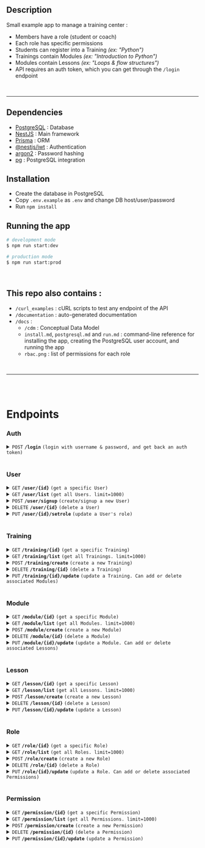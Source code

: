 ## Description

Small example app to manage a training center :
- Members have a role (student or coach)
- Each role has specific permissions
- Students can register into a Training *(ex: "Python")*
- Trainings contain Modules *(ex: "Introduction to Python")*
- Modules contain Lessons *(ex: "Loops & flow structures")*
- API requires an auth token, which you can get through the `/login` endpoint

<br><hr>

## Dependencies

- [PostgreSQL](https://www.postgresql.org/download/) : Database
- [NestJS](https://github.com/nestjs/nest) : Main framework
- [Prisma](https://github.com/prisma/prisma) : ORM
- [@nestjs/jwt](https://www.npmjs.com/package/@nestjs/jwt) : Authentication
- [argon2](https://www.npmjs.com/package/argon2) : Password hashing
- [pg](https://www.npmjs.com/package/pg) : PostgreSQL integration

## Installation

- Create the database in PostgreSQL
- Copy `.env.example` as `.env` and change DB host/user/password
- Run `npm install`

## Running the app

```bash
# development mode
$ npm run start:dev

# production mode
$ npm run start:prod
```

<br>

## This repo also contains :
- `/curl_examples` : cURL scripts to test any endpoint of the API
- `/documentation` : auto-generated documentation
- `/docs` :
	- `/cdm` : Conceptual Data Model
	- `install.md`, `postgresql.md` and `run.md` : command-line reference for installing the app, creating the PostgreSQL user account, and running the app
	- `rbac.png` : list of permissions for each role

<br><hr><br><br>





# Endpoints


### Auth

<details>
 <summary><code>POST</code> <code><b>/login</b></code> <code>(login with username & password, and get back an auth token)</code></summary>

##### Parameters

> | name      |  type     | data type               | description                                                           |
> |-----------|-----------|-------------------------|-----------------------------------------------------------------------|
> | name      |  required | string                  | username                                                              |
> | password  |  required | string                  | password                                                              |

##### Responses

> | http code     | content-type                      | response                                                            |
> |---------------|-----------------------------------|---------------------------------------------------------------------|
> | `200`         | `application/json`                | ` `                                                                 |
> | `TODO`        | `application/json`                | ` `                                                                 |

##### Example cURL

> ```bash
>  curl -X GET -H "Content-Type: application/json" http://localhost:3000/login
> ```

</details><br>



### User

<details>
 <summary><code>GET</code> <code><b>/user/{id}</b></code> <code>(get a specific User)</code></summary>

##### Parameters

> | name      |  type     | data type               | description                                                           |
> |-----------|-----------|-------------------------|-----------------------------------------------------------------------|
> | id        |  required | int                     | User id                                                               |

##### Responses

> | http code     | content-type                      | response                                                            |
> |---------------|-----------------------------------|---------------------------------------------------------------------|
> | `200`         | `application/json`                | User                                                                |
> | `404`         | `application/json`                | `{"code":"404","message":"Not Found"}`                              |

##### Example cURL

> ```bash
>  curl -X GET -H "Content-Type: application/json" -H "Authorization: Bearer [token]" http://localhost:3000/user/1
> ```

</details>


<details>
 <summary><code>GET</code> <code><b>/user/list</b></code> <code>(get all Users. limit=1000)</code></summary>

##### Parameters

> None

##### Responses

> | http code     | content-type                      | response                                                            |
> |---------------|-----------------------------------|---------------------------------------------------------------------|
> | `200`         | `application/json`                | User[]                                                              |

##### Example cURL

> ```bash
>  curl -X GET -H "Content-Type: application/json" -H "Authorization: Bearer [token]" http://localhost:3000/user/list
> ```

</details>


<details>
 <summary><code>POST</code> <code><b>/user/signup</b></code> <code>(create/signup a new User)</code></summary>

##### Parameters

> | name      |  type     | data type               | description                                                           |
> |-----------|-----------|-------------------------|-----------------------------------------------------------------------|
> | roleId    |  required | int                     | N/A                                                                   |
> | name      |  required | string                  | username                                                              |
> | password  |  required | string                  | password (will be hashed)                                             |

##### Responses

> | http code     | content-type                      | response                                                            |
> |---------------|-----------------------------------|---------------------------------------------------------------------|
> | `201`         | `application/json`                | User                                                                |
> | `404`         | `application/json`                | `{"code":"404","message":"Not Found"}`                              |

##### Example cURL

> ```bash
>  curl -X POST -H "Content-Type: application/json" -H "Authorization: Bearer [token]" -d data.json http://localhost:3000/user/signup
> ```

</details>


<details>
 <summary><code>DELETE</code> <code><b>/user/{id}</b></code> <code>(delete a User)</code></summary>

##### Parameters

> | name      |  type     | data type               | description                                                           |
> |-----------|-----------|-------------------------|-----------------------------------------------------------------------|
> | id        |  required | int                     | User id                                                               |

##### Responses

> | http code     | content-type                      | response                                                            |
> |---------------|-----------------------------------|---------------------------------------------------------------------|
> | `200`         | `application/json`                | User                                                                |
> | `404`         | `application/json`                | `{"code":"404","message":"Not Found"}`                              |

##### Example cURL

> ```bash
>  curl -X DELETE -H "Content-Type: application/json" -H "Authorization: Bearer [token]" http://localhost:3000/user/1/delete
> ```

</details>


<details>
 <summary><code>PUT</code> <code><b>/user/{id}/setrole</b></code> <code>(update a User's role)</code></summary>

##### Parameters

> | name      |  type     | data type               | description                                                           |
> |-----------|-----------|-------------------------|-----------------------------------------------------------------------|
> | id        |  required | int                     | User id                                                               |
> | roleId    |  required | int                     | roleId of the new role                                                |

##### Responses

> | http code     | content-type                      | response                                                            |
> |---------------|-----------------------------------|---------------------------------------------------------------------|
> | `200`         | `application/json`                | User                                                                |
> | `404`         | `application/json`                | `{"code":"404","message":"Not Found"}`                              |

##### Example cURL

> ```bash
>  curl -X PUT -H "Content-Type: application/json" -H "Authorization: Bearer [token]" -d data.json http://localhost:3000/user/1/setrole
> ```

</details>


<br>


### Training

<details>
 <summary><code>GET</code> <code><b>/training/{id}</b></code> <code>(get a specific Training)</code></summary>

##### Parameters

> | name      |  type     | data type               | description                                                           |
> |-----------|-----------|-------------------------|-----------------------------------------------------------------------|
> | id        |  required | int                     | Training id                                                           |

##### Responses

> | http code     | content-type                      | response                                                            |
> |---------------|-----------------------------------|---------------------------------------------------------------------|
> | `200`         | `application/json`                | Training                                                            |
> | `404`         | `application/json`                | `{"code":"404","message":"Not Found"}`                              |

##### Example cURL

> ```bash
>  curl -X GET -H "Content-Type: application/json" -H "Authorization: Bearer [token]" http://localhost:3000/training/1
> ```

</details>


<details>
 <summary><code>GET</code> <code><b>/training/list</b></code> <code>(get all Trainings. limit=1000)</code></summary>

##### Parameters

> None

##### Responses

> | http code     | content-type                      | response                                                            |
> |---------------|-----------------------------------|---------------------------------------------------------------------|
> | `200`         | `application/json`                | Training[]                                                          |
> | `404`         | `application/json`                | `{"code":"404","message":"Not Found"}`                              |

##### Example cURL

> ```bash
>  curl -X GET -H "Content-Type: application/json" -H "Authorization: Bearer [token]" http://localhost:3000/training/list
> ```

</details>


<details>
 <summary><code>POST</code> <code><b>/training/create</b></code> <code>(create a new Training)</code></summary>

##### Parameters

> | name      |  type     | data type               | description                                                           |
> |-----------|-----------|-------------------------|-----------------------------------------------------------------------|
> | name      |  required | string                  | Name of the Training                                                  |
> | modules   |  required | int[]                   | Array of Module ids to include in this Training                       |
> | coachId   |  required | int                     | User ID of the coach assigned to this module                          |

##### Responses

> | http code     | content-type                      | response                                                            |
> |---------------|-----------------------------------|---------------------------------------------------------------------|
> | `201`         | `application/json`                | Training                                                            |
> | `TODO`        | `application/json`                |                                                                     |

##### Example cURL

> ```bash
>  curl -X POST -H "Content-Type: application/json" -H "Authorization: Bearer [token]" -d data.json http://localhost:3000/training/create
> ```

</details>


<details>
 <summary><code>DELETE</code> <code><b>/training/{id}</b></code> <code>(delete a Training)</code></summary>

##### Parameters

> | name      |  type     | data type               | description                                                           |
> |-----------|-----------|-------------------------|-----------------------------------------------------------------------|
> | id        |  required | int                     | Training id                                                               |

##### Responses

> | http code     | content-type                      | response                                                            |
> |---------------|-----------------------------------|---------------------------------------------------------------------|
> | `200`         | `application/json`                | Training                                                                |
> | `404`         | `application/json`                | `{"code":"404","message":"Not Found"}`                              |

##### Example cURL

> ```bash
>  curl -X DELETE -H "Content-Type: application/json" -H "Authorization: Bearer [token]" http://localhost:3000/training/1/delete
> ```

</details>


<details>
 <summary><code>PUT</code> <code><b>/training/{id}/update</b></code> <code>(update a Training. Can add or delete associated Modules)</code></summary>

##### Parameters

> | name           |  type     | data type               | description                                                           |
> |----------------|-----------|-------------------------|-----------------------------------------------------------------------|
> | name           |  optional | string                  | Training id                                                           |
> | addModules     |  optional | int[]                   | list of Modules to add to this Training                               |
> | deleteModules  |  optional | int[]                   | list of Modules to delete from this Training                          |

##### Responses

> | http code     | content-type                      | response                                                            |
> |---------------|-----------------------------------|---------------------------------------------------------------------|
> | `200`         | `application/json`                | Training                                                            |
> | `404`         | `application/json`                | `{"code":"404","message":"Not Found"}`                              |

##### Example cURL

> ```bash
>  curl -X PUT -H "Content-Type: application/json" -H "Authorization: Bearer [token]" -d data.json http://localhost:3000/training/1/update
> ```

</details>


<br>


### Module

<details>
 <summary><code>GET</code> <code><b>/module/{id}</b></code> <code>(get a specific Module)</code></summary>

##### Parameters

> | name      |  type     | data type               | description                                                           |
> |-----------|-----------|-------------------------|-----------------------------------------------------------------------|
> | id        |  required | int                     | Module id                                                           |

##### Responses

> | http code     | content-type                      | response                                                            |
> |---------------|-----------------------------------|---------------------------------------------------------------------|
> | `200`         | `application/json`                | Module                                                            |
> | `404`         | `application/json`                | `{"code":"404","message":"Not Found"}`                              |

##### Example cURL

> ```bash
>  curl -X GET -H "Content-Type: application/json" -H "Authorization: Bearer [token]" http://localhost:3000/module/1
> ```

</details>


<details>
 <summary><code>GET</code> <code><b>/module/list</b></code> <code>(get all Modules. limit=1000)</code></summary>

##### Parameters

> None

##### Responses

> | http code     | content-type                      | response                                                            |
> |---------------|-----------------------------------|---------------------------------------------------------------------|
> | `200`         | `application/json`                | Module[]                                                          |
> | `404`         | `application/json`                | `{"code":"404","message":"Not Found"}`                              |

##### Example cURL

> ```bash
>  curl -X GET -H "Content-Type: application/json" -H "Authorization: Bearer [token]" http://localhost:3000/module/list
> ```

</details>


<details>
 <summary><code>POST</code> <code><b>/module/create</b></code> <code>(create a new Module)</code></summary>

##### Parameters

> | name      |  type     | data type               | description                                                           |
> |-----------|-----------|-------------------------|-----------------------------------------------------------------------|
> | name      |  required | string                  | Name of the Module                                                    |
> | lessons   |  optional | int[]                   | Array of Lessons to include in this Module                            |

##### Responses

> | http code     | content-type                      | response                                                            |
> |---------------|-----------------------------------|---------------------------------------------------------------------|
> | `201`         | `application/json`                | Module                                                            |
> | `TODO`        | `application/json`                |                                                                     |

##### Example cURL

> ```bash
>  curl -X POST -H "Content-Type: application/json" -H "Authorization: Bearer [token]" -d data.json http://localhost:3000/module/create
> ```

</details>


<details>
 <summary><code>DELETE</code> <code><b>/module/{id}</b></code> <code>(delete a Module)</code></summary>

##### Parameters

> | name      |  type     | data type               | description                                                           |
> |-----------|-----------|-------------------------|-----------------------------------------------------------------------|
> | id        |  required | int                     | Module id                                                               |

##### Responses

> | http code     | content-type                      | response                                                            |
> |---------------|-----------------------------------|---------------------------------------------------------------------|
> | `200`         | `application/json`                | Module                                                                |
> | `404`         | `application/json`                | `{"code":"404","message":"Not Found"}`                              |

##### Example cURL

> ```bash
>  curl -X DELETE -H "Content-Type: application/json" -H "Authorization: Bearer [token]" http://localhost:3000/module/1/delete
> ```

</details>


<details>
 <summary><code>PUT</code> <code><b>/module/{id}/update</b></code> <code>(update a Module. Can add or delete associated Lessons)</code></summary>

##### Parameters

> | name           |  type     | data type               | description                                                           |
> |----------------|-----------|-------------------------|-----------------------------------------------------------------------|
> | name           |  optional | string                  | Module id                                                             |
> | addLessons     |  optional | int[]                   | list of Lessons to add to this Module                                 |
> | deleteLessons  |  optional | int[]                   | list of Lessons to delete from this Module                            |

##### Responses

> | http code     | content-type                      | response                                                            |
> |---------------|-----------------------------------|---------------------------------------------------------------------|
> | `200`         | `application/json`                | Module                                                              |
> | `404`         | `application/json`                | `{"code":"404","message":"Not Found"}`                              |

##### Example cURL

> ```bash
>  curl -X PUT -H "Content-Type: application/json" -H "Authorization: Bearer [token]" -d data.json http://localhost:3000/module/1/update
> ```

</details>


<br>


### Lesson

<details>
 <summary><code>GET</code> <code><b>/lesson/{id}</b></code> <code>(get a specific Lesson)</code></summary>

##### Parameters

> | name      |  type     | data type               | description                                                           |
> |-----------|-----------|-------------------------|-----------------------------------------------------------------------|
> | id        |  required | int                     | Lesson id                                                             |

##### Responses

> | http code     | content-type                      | response                                                            |
> |---------------|-----------------------------------|---------------------------------------------------------------------|
> | `200`         | `application/json`                | Lesson                                                              |
> | `404`         | `application/json`                | `{"code":"404","message":"Not Found"}`                              |

##### Example cURL

> ```bash
>  curl -X GET -H "Content-Type: application/json" -H "Authorization: Bearer [token]" http://localhost:3000/lesson/1
> ```

</details>


<details>
 <summary><code>GET</code> <code><b>/lesson/list</b></code> <code>(get all Lessons. limit=1000)</code></summary>

##### Parameters

> None

##### Responses

> | http code     | content-type                      | response                                                            |
> |---------------|-----------------------------------|---------------------------------------------------------------------|
> | `200`         | `application/json`                | Lesson[]                                                          |
> | `404`         | `application/json`                | `{"code":"404","message":"Not Found"}`                              |

##### Example cURL

> ```bash
>  curl -X GET -H "Content-Type: application/json" -H "Authorization: Bearer [token]" http://localhost:3000/lesson/list
> ```

</details>


<details>
 <summary><code>POST</code> <code><b>/lesson/create</b></code> <code>(create a new Lesson)</code></summary>

##### Parameters

> | name      |  type     | data type               | description                                                           |
> |-----------|-----------|-------------------------|-----------------------------------------------------------------------|
> | name      |  optional | string                  | Name of the Lesson                                                    |
> | content   |  required | string                  | Content of the lesson                                                 |

##### Responses

> | http code     | content-type                      | response                                                            |
> |---------------|-----------------------------------|---------------------------------------------------------------------|
> | `201`         | `application/json`                | Lesson                                                            |
> | `TODO`        | `application/json`                |                                                                     |

##### Example cURL

> ```bash
>  curl -X POST -H "Content-Type: application/json" -H "Authorization: Bearer [token]" -d data.json http://localhost:3000/lesson/create
> ```

</details>


<details>
 <summary><code>DELETE</code> <code><b>/lesson/{id}</b></code> <code>(delete a Lesson)</code></summary>

##### Parameters

> | name      |  type     | data type               | description                                                           |
> |-----------|-----------|-------------------------|-----------------------------------------------------------------------|
> | id        |  required | int                     | Lesson id                                                               |

##### Responses

> | http code     | content-type                      | response                                                            |
> |---------------|-----------------------------------|---------------------------------------------------------------------|
> | `200`         | `application/json`                | Lesson                                                                |
> | `404`         | `application/json`                | `{"code":"404","message":"Not Found"}`                              |

##### Example cURL

> ```bash
>  curl -X DELETE -H "Content-Type: application/json" -H "Authorization: Bearer [token]" http://localhost:3000/lesson/1/delete
> ```

</details>


<details>
 <summary><code>PUT</code> <code><b>/lesson/{id}/update</b></code> <code>(update a Lesson)</code></summary>

##### Parameters

> | name           |  type     | data type               | description                                                           |
> |----------------|-----------|-------------------------|-----------------------------------------------------------------------|
> | name           |  optional | string                  | Lesson id                                                             |
> | content        |  optional | string                  | Lesson text content                                                   |

##### Responses

> | http code     | content-type                      | response                                                            |
> |---------------|-----------------------------------|---------------------------------------------------------------------|
> | `200`         | `application/json`                | Lesson                                                              |
> | `404`         | `application/json`                | `{"code":"404","message":"Not Found"}`                              |

##### Example cURL

> ```bash
>  curl -X PUT -H "Content-Type: application/json" -H "Authorization: Bearer [token]" -d data.json http://localhost:3000/lesson/1/update
> ```

</details>


<br>


### Role

<details>
 <summary><code>GET</code> <code><b>/role/{id}</b></code> <code>(get a specific Role)</code></summary>

##### Parameters

> | name      |  type     | data type               | description                                                           |
> |-----------|-----------|-------------------------|-----------------------------------------------------------------------|
> | id        |  required | int                     | Role id                                                             |

##### Responses

> | http code     | content-type                      | response                                                            |
> |---------------|-----------------------------------|---------------------------------------------------------------------|
> | `200`         | `application/json`                | Role                                                              |
> | `404`         | `application/json`                | `{"code":"404","message":"Not Found"}`                              |

##### Example cURL

> ```bash
>  curl -X GET -H "Content-Type: application/json" -H "Authorization: Bearer [token]" http://localhost:3000/role/1
> ```

</details>


<details>
 <summary><code>GET</code> <code><b>/role/list</b></code> <code>(get all Roles. limit=1000)</code></summary>

##### Parameters

> None

##### Responses

> | http code     | content-type                      | response                                                            |
> |---------------|-----------------------------------|---------------------------------------------------------------------|
> | `200`         | `application/json`                | Role[]                                                          |
> | `404`         | `application/json`                | `{"code":"404","message":"Not Found"}`                              |

##### Example cURL

> ```bash
>  curl -X GET -H "Content-Type: application/json" -H "Authorization: Bearer [token]" http://localhost:3000/role/list
> ```

</details>


<details>
 <summary><code>POST</code> <code><b>/role/create</b></code> <code>(create a new Role)</code></summary>

##### Parameters

> | name         |  type     | data type               | description                                                           |
> |--------------|-----------|-------------------------|-----------------------------------------------------------------------|
> | name         |  optional | string                  | Name of the Role                                                    |
> | permissions  |  required | int[]                   | Array of Roles to include in this Role                            |

##### Responses

> | http code     | content-type                      | response                                                            |
> |---------------|-----------------------------------|---------------------------------------------------------------------|
> | `201`         | `application/json`                | Role                                                            |
> | `TODO`        | `application/json`                |                                                                     |

##### Example cURL

> ```bash
>  curl -X POST -H "Content-Type: application/json" -H "Authorization: Bearer [token]" -d data.json http://localhost:3000/role/create
> ```

</details>


<details>
 <summary><code>DELETE</code> <code><b>/role/{id}</b></code> <code>(delete a Role)</code></summary>

##### Parameters

> | name      |  type     | data type               | description                                                           |
> |-----------|-----------|-------------------------|-----------------------------------------------------------------------|
> | id        |  required | int                     | Role id                                                               |

##### Responses

> | http code     | content-type                      | response                                                            |
> |---------------|-----------------------------------|---------------------------------------------------------------------|
> | `200`         | `application/json`                | Role                                                                |
> | `404`         | `application/json`                | `{"code":"404","message":"Not Found"}`                              |

##### Example cURL

> ```bash
>  curl -X DELETE -H "Content-Type: application/json" -H "Authorization: Bearer [token]" http://localhost:3000/role/1/delete
> ```

</details>


<details>
 <summary><code>PUT</code> <code><b>/role/{id}/update</b></code> <code>(update a Role. Can add or delete associated Permissions)</code></summary>

##### Parameters

> | name               |  type     | data type               | description                                                           |
> |--------------------|-----------|-------------------------|-----------------------------------------------------------------------|
> | name               |  optional | string                  | Name of role                                                          |
> | addPermissions     |  optional | string                  | List of Permissions to add to this Role                               |
> | deletePermissions  |  optional | string                  | List of Permissions to remove from this Role                          |

##### Responses

> | http code     | content-type                      | response                                                            |
> |---------------|-----------------------------------|---------------------------------------------------------------------|
> | `200`         | `application/json`                | Role                                                              |
> | `404`         | `application/json`                | `{"code":"404","message":"Not Found"}`                              |

##### Example cURL

> ```bash
>  curl -X PUT -H "Content-Type: application/json" -H "Authorization: Bearer [token]" -d data.json http://localhost:3000/role/1/update
> ```

</details>


<br>


### Permission

<details>
 <summary><code>GET</code> <code><b>/permission/{id}</b></code> <code>(get a specific Permission)</code></summary>

##### Parameters

> | name      |  type     | data type               | description                                                           |
> |-----------|-----------|-------------------------|-----------------------------------------------------------------------|
> | id        |  required | int                     | Permission id                                                             |

##### Responses

> | http code     | content-type                      | response                                                            |
> |---------------|-----------------------------------|---------------------------------------------------------------------|
> | `200`         | `application/json`                | Permission                                                              |
> | `404`         | `application/json`                | `{"code":"404","message":"Not Found"}`                              |

##### Example cURL

> ```bash
>  curl -X GET -H "Content-Type: application/json" -H "Authorization: Bearer [token]" http://localhost:3000/permission/1
> ```

</details>


<details>
 <summary><code>GET</code> <code><b>/permission/list</b></code> <code>(get all Permissions. limit=1000)</code></summary>

##### Parameters

> None

##### Responses

> | http code     | content-type                      | response                                                            |
> |---------------|-----------------------------------|---------------------------------------------------------------------|
> | `200`         | `application/json`                | Permission[]                                                          |
> | `404`         | `application/json`                | `{"code":"404","message":"Not Found"}`                              |

##### Example cURL

> ```bash
>  curl -X GET -H "Content-Type: application/json" -H "Authorization: Bearer [token]" http://localhost:3000/permission/list
> ```

</details>


<details>
 <summary><code>POST</code> <code><b>/permission/create</b></code> <code>(create a new Permission)</code></summary>

##### Parameters

> | name         |  type     | data type               | description                               |
> |--------------|-----------|-------------------------|-------------------------------------------|
> | name         |  required | string                  | Name                                      |
> | description  |  required | string                  | Description                               |

##### Responses

> | http code     | content-type                      | response                                                            |
> |---------------|-----------------------------------|---------------------------------------------------------------------|
> | `201`         | `application/json`                | Permission                                                            |
> | `TODO`        | `application/json`                |                                                                     |

##### Example cURL

> ```bash
>  curl -X POST -H "Content-Type: application/json" -H "Authorization: Bearer [token]" -d data.json http://localhost:3000/permission/create
> ```

</details>


<details>
 <summary><code>DELETE</code> <code><b>/permission/{id}</b></code> <code>(delete a Permission)</code></summary>

##### Parameters

> | name      |  type     | data type               | description                                                           |
> |-----------|-----------|-------------------------|-----------------------------------------------------------------------|
> | id        |  required | int                     | Permission id                                                               |

##### Responses

> | http code     | content-type                      | response                                                            |
> |---------------|-----------------------------------|---------------------------------------------------------------------|
> | `200`         | `application/json`                | Permission                                                                |
> | `404`         | `application/json`                | `{"code":"404","message":"Not Found"}`                              |

##### Example cURL

> ```bash
>  curl -X DELETE -H "Content-Type: application/json" -H "Authorization: Bearer [token]" http://localhost:3000/permission/1/delete
> ```

</details>


<details>
 <summary><code>PUT</code> <code><b>/permission/{id}/update</b></code> <code>(update a Permission)</code></summary>

##### Parameters

> | name               |  type     | data type               | description                                                |
> |--------------------|-----------|-------------------------|------------------------------------------------------------|
> | name               |  optional | string                  | Permission name                                            |
> | description        |  optional | string                  | Permission description                                     |

##### Responses

> | http code     | content-type                      | response                                                            |
> |---------------|-----------------------------------|---------------------------------------------------------------------|
> | `200`         | `application/json`                | Permission                                                              |
> | `404`         | `application/json`                | `{"code":"404","message":"Not Found"}`                              |

##### Example cURL

> ```bash
>  curl -X PUT -H "Content-Type: application/json" -H "Authorization: Bearer [token]" -d data.json http://localhost:3000/permission/1/update
> ```

</details>



# 